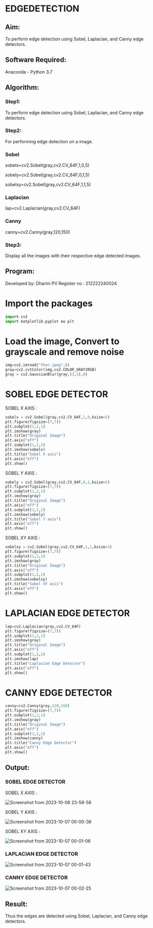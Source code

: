 # EDGEDETECTION

## Aim:
To perform edge detection using Sobel, Laplacian, and Canny edge detectors.

## Software Required:
Anaconda - Python 3.7

## Algorithm:
### Step1:
To perform edge detection using Sobel, Laplacian, and Canny edge detectors.

### Step2:
For performing edge detection on a image.

### Sobel
sobelx=cv2.Sobel(gray,cv2.CV_64F,1,0,5)

sobely=cv2.Sobel(gray,cv2.CV_64F,0,1,5)

sobelxy=cv2.Sobel(gray,cv2.CV_64F,1,1,5)

### Laplacian
lap=cv2.Laplacian(gray,cv2.CV_64F)

### Canny
canny=cv2.Canny(gray,120,150)

### Step3:
Display all the images with their respective edge detected images.

## Program:

Developed by: Dharini PV
Register no : 212222240024

# Import the packages
```python
import cv2
import matplotlib.pyplot as plt
```
# Load the image, Convert to grayscale and remove noise
```python
img=cv2.imread("thor.jpeg",0)
gray=cv2.cvtColor(img,cv2.COLOR_GRAY2RGB)
gray = cv2.GaussianBlur(gray,(3,3),0)
```
# SOBEL EDGE DETECTOR
SOBEL X AXIS :
```python
sobelx = cv2.Sobel(gray,cv2.CV_64F,1,0,ksize=5)
plt.figure(figsize=(7,7))
plt.subplot(1,2,1)
plt.imshow(gray)
plt.title("Original Image")
plt.axis("off")
plt.subplot(1,2,2)
plt.imshow(sobelx)
plt.title("Sobel X axis")
plt.axis("off")
plt.show()
```
SOBEL Y AXIS :
```python
sobely = cv2.Sobel(gray,cv2.CV_64F,0,1,ksize=5)
plt.figure(figsize=(7,7))
plt.subplot(1,2,1)
plt.imshow(gray)
plt.title("Original Image")
plt.axis("off")
plt.subplot(1,2,2)
plt.imshow(sobely)
plt.title("Sobel Y axis")
plt.axis("off")
plt.show()
```
SOBEL XY AXIS :
```python
sobelxy = cv2.Sobel(gray,cv2.CV_64F,1,1,ksize=5)
plt.figure(figsize=(7,7))
plt.subplot(1,2,1)
plt.imshow(gray)
plt.title("Original Image")
plt.axis("off")
plt.subplot(1,2,2)
plt.imshow(sobelxy)
plt.title("Sobel XY axis")
plt.axis("off")
plt.show()
```
# LAPLACIAN EDGE DETECTOR
```python
lap=cv2.Laplacian(gray,cv2.CV_64F)
plt.figure(figsize=(7,7))
plt.subplot(1,2,1)
plt.imshow(gray)
plt.title("Original Image")
plt.axis("off")
plt.subplot(1,2,2)
plt.imshow(lap)
plt.title("Laplacian Edge Detector")
plt.axis("off")
plt.show()
```
# CANNY EDGE DETECTOR
```python
canny=cv2.Canny(gray,120,150)
plt.figure(figsize=(7,7))
plt.subplot(1,2,1)
plt.imshow(gray)
plt.title("Original Image")
plt.axis("off")
plt.subplot(1,2,2)
plt.imshow(canny)
plt.title("Canny Edge Detector")
plt.axis("off")
plt.show()
```
## Output:
### SOBEL EDGE DETECTOR

SOBEL X AXIS :

![Screenshot from 2023-10-06 23-59-56](https://github.com/DHARINIPV/EDGEDETECTION/assets/119400845/bad11f3d-9f5b-42fb-95b1-52a0f07ec11f)

SOBEL Y AXIS :

![Screenshot from 2023-10-07 00-00-36](https://github.com/DHARINIPV/EDGEDETECTION/assets/119400845/a869f30d-3d59-4fa9-a4cf-0e9f35d85755)

SOBEL XY AXIS :

![Screenshot from 2023-10-07 00-01-06](https://github.com/DHARINIPV/EDGEDETECTION/assets/119400845/4b7bc780-ebbf-42fd-a310-67635a25016c)

### LAPLACIAN EDGE DETECTOR
![Screenshot from 2023-10-07 00-01-43](https://github.com/DHARINIPV/EDGEDETECTION/assets/119400845/72bf21d4-7fd1-48ed-b8b5-d081f624b9d1)

### CANNY EDGE DETECTOR
![Screenshot from 2023-10-07 00-02-25](https://github.com/DHARINIPV/EDGEDETECTION/assets/119400845/92be3512-050d-4439-ac7f-301ed0fc44c5)

## Result:
Thus the edges are detected using Sobel, Laplacian, and Canny edge detectors.
